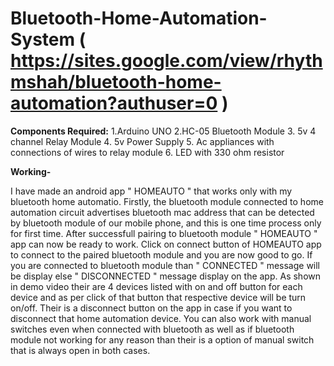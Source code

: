 # Bluetooth-Home-Automation-System ( https://sites.google.com/view/rhythmshah/bluetooth-home-automation?authuser=0 )

**Components Required:**
1.Arduino UNO
2.HC-05 Bluetooth Module
3. 5v 4 channel Relay Module
4. 5v Power Supply
5. Ac appliances with connections of wires to relay module
6. LED with 330 ohm resistor

**Working-**

I have made an android app " HOMEAUTO " that works only with my bluetooth home automatio. Firstly, the bluetooth module connected to home automation circuit advertises bluetooth mac address that can be detected by bluetooth module of our mobile phone, and this is one time process only for first time. After successfull pairing to bluetooth module " HOMEAUTO " app can now be ready to work. Click on connect button of HOMEAUTO app to connect to the paired bluetooth module and you are now good to go. If you are connected to bluetooth module than " CONNECTED " message will be display else " DISCONNECTED " message display on the app. As shown in demo video their are 4 devices listed with on and off button for each device and as per click of that button that respective device will be turn on/off. Their is a disconnect button on the app in case if you want to disconnect that home automation device. You can also work with manual switches even when connected with bluetooth as well as if bluetooth module not working for any reason than their is a option of manual switch that is always open in both cases.
